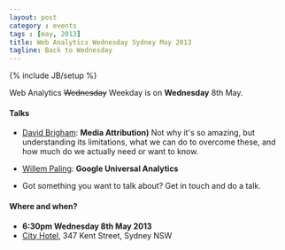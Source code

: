 ```yaml
---
layout: post
category : events
tags : [may, 2013]
title: Web Analytics Wednesday Sydney May 2013
tagline: Back to Wednesday
---
```

{% include JB/setup %}

Web Analytics <del>Wednesday</del> Weekday is on **Wednesday** 8th May.

#### Talks

* [David Brigham](http://www.aegismedia.com.au): **Media Attribution)** Not why it's so amazing, but understanding its limitations, what we can do to overcome these, and how much do we actually need or want to know.
* [Willem Paling](http://www.lovesdata.com/contact-us/willem): **Google Universal Analytics**

* Got something you want to talk about? Get in touch and do a talk.

#### Where and when?

* **6:30pm Wednesday 8th May 2013**
* [City Hotel](https://maps.google.com.au/maps?q=City+Hotel,+Kent+Street,+Sydney,+New+South+Wales&hl=en&sll=-33.86868,151.204178&sspn=0.015037,0.021522&oq=C347+Kent+Street,+Sydney&t=m&gl=au&hq=City+Hotel,+Kent+Street,+Sydney,+New+South+Wales&z=15&iwloc=A" "Map link"), 347 Kent Street, Sydney NSW
